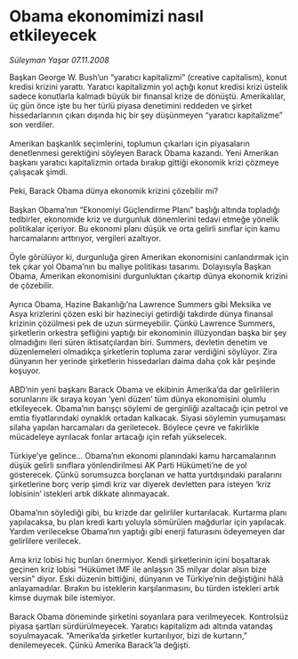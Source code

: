 # Obama ekonomimizi nasıl etkileyecek

*Süleyman Yaşar 07.11.2008*

<div class="taraf_structure_2col_1zq">
<div class="margen_n">



 <p>Başkan George W. Bush’un “yaratıcı kapitalizmi” (creative capitalism), konut kredisi krizini yarattı. Yaratıcı kapitalizmin yol açtığı konut kredisi krizi üstelik sadece konutlarla kalmadı büyük bir finansal krize de dönüştü. Amerikalılar, üç gün önce işte bu her türlü piyasa denetimini reddeden ve şirket hissedarlarının çıkarı dışında hiç bir şey düşünmeyen “yaratıcı kapitalizme” son verdiler. <br/><br/>Amerikan başkanlık seçimlerini, toplumun çıkarları için piyasaların denetlenmesi gerektiğini söyleyen Barack Obama kazandı. Yeni Amerikan başkanı yaratıcı kapitalizmin ortada bırakıp gittiği ekonomik krizi çözmeye çalışacak şimdi. <br/><br/>Peki, Barack Obama dünya ekonomik krizini çözebilir mi? <br/><br/>Başkan Obama’nın “Ekonomiyi Güçlendirme Planı” başlığı altında topladığı tedbirler, ekonomide kriz ve durgunluk dönemlerini tedavi etmeğe yönelik politikalar içeriyor. Bu ekonomi planı düşük ve orta gelirli sınıflar için kamu harcamalarını arttırıyor, vergileri azaltıyor. <br/><br/>Öyle görülüyor ki, durgunluğa giren Amerikan ekonomisini canlandırmak için tek çıkar yol Obama’nın bu maliye politikası tasarımı. Dolayısıyla Başkan Obama, Amerikan ekonomisini durgunluktan çıkartıp dünya ekonomik krizini de çözebilir. <br/><br/>Ayrıca Obama, Hazine Bakanlığı’na Lawrence Summers gibi Meksika ve Asya krizlerini çözen eski bir hazineciyi getirdiği takdirde dünya finansal krizinin çözülmesi pek de uzun sürmeyebilir. Çünkü Lawrence Summers, şirketlerin orkestra şefliğini yaptığı bir ekonominin illüzyondan başka bir şey olmadığını ileri süren iktisatçılardan biri. Summers, devletin denetim ve düzenlemeleri olmadıkça şirketlerin topluma zarar verdiğini söylüyor. Zira dünyanın her yerinde şirketlerin hissedarları daima daha çok kâr peşinde koşuyor. <br/><br/>ABD’nin yeni başkanı Barack Obama ve ekibinin Amerika’da dar gelirlilerin sorunlarını ilk sıraya koyan ‘yeni düzen’ tüm dünya ekonomisini olumlu etkileyecek. Obama’nın barışçı söylemi de gerginliği azaltacağı için petrol ve emtia fiyatlarındaki oynaklık ortadan kalkacak. Siyasi söylemin yumuşaması silaha yapılan harcamaları da geriletecek. Böylece çevre ve fakirlikle mücadeleye ayrılacak fonlar artacağı için refah yükselecek. <br/><br/>Türkiye’ye gelince... Obama’nın ekonomi planındaki kamu harcamalarının düşük gelirli sınıflara yönlendirilmesi AK Parti Hükümeti’ne de yol gösterecek. Çünkü sorumsuzca borçlanan ve hatta yurtdışındaki paralarını şirketlerine borç verip şimdi kriz var diyerek devletten para isteyen ‘kriz lobisinin’ istekleri artık dikkate alınmayacak. <br/><br/>Obama’nın söylediği gibi, bu krizde dar gelirliler kurtarılacak. Kurtarma planı yapılacaksa, bu plan kredi kartı yoluyla sömürülen mağdurlar için yapılacak. Yardım verilecekse Obama’nın yaptığı gibi enerji faturasını ödeyemeyen dar gelirlilere verilecek. <br/><br/>Ama kriz lobisi hiç bunları önermiyor. Kendi şirketlerinin içini boşaltarak geçinen kriz lobisi “Hükümet IMF ile anlaşsın 35 milyar dolar alsın bize versin” diyor. Eski düzenin bittiğini, dünyanın ve Türkiye’nin değiştiğini hâlâ anlayamadılar. Bırakın bu isteklerin karşılanmasını, bu türden istekleri artık kimse duymak bile istemiyor. <br/><br/>Barack Obama döneminde şirketini soyanlara para verilmeyecek. Kontrolsüz piyasa şartları sürdürülmeyecek. Yaratıcı kapitalizm adı altında vatandaş soyulmayacak. “Amerika’da şirketler kurtarılıyor, bizi de kurtarın,” denilemeyecek. Çünkü Amerika Barack’la değişti.</p>

<br/>


<div id="taraf_not">
</div>

</div>


</div>
